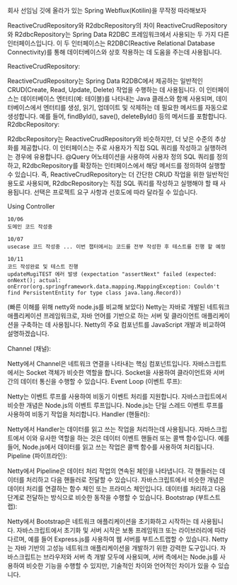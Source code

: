 회사 선임님 깃에 올라가 있는 Spring Webflux(Kotilin)을 무작정 따라해보자

ReactiveCrudRepository와 R2dbcRepository의 차이
ReactiveCrudRepository와 R2dbcRepository는 Spring Data R2DBC 프레임워크에서 사용되는 두 가지 다른 인터페이스입니다. 이 두 인터페이스는 R2DBC(Reactive Relational Database Connectivity)를 통해 데이터베이스와 상호 작용하는 데 도움을 주는데 사용됩니다.

ReactiveCrudRepository:

ReactiveCrudRepository는 Spring Data R2DBC에서 제공하는 일반적인 CRUD(Create, Read, Update, Delete) 작업을 수행하는 데 사용됩니다.
이 인터페이스는 데이터베이스 엔터티(예: 테이블)를 나타내는 Java 클래스와 함께 사용되며, 데이터베이스에서 엔터티를 생성, 읽기, 업데이트 및 삭제하는 데 필요한 메서드를 자동으로 생성합니다.
예를 들어, findById(), save(), deleteById() 등의 메서드를 포함합니다.
R2dbcRepository:

R2dbcRepository는 ReactiveCrudRepository와 비슷하지만, 더 낮은 수준의 추상화를 제공합니다.
이 인터페이스는 주로 사용자가 직접 SQL 쿼리를 작성하고 실행하려는 경우에 유용합니다.
@Query 어노테이션을 사용하여 사용자 정의 SQL 쿼리를 정의하고, R2dbcRepository를 확장하는 인터페이스에서 해당 메서드를 정의하여 실행할 수 있습니다.
즉, ReactiveCrudRepository는 더 간단한 CRUD 작업을 위한 일반적인 용도로 사용되며, R2dbcRepository는 직접 SQL 쿼리를 작성하고 실행해야 할 때 사용됩니다. 선택은 프로젝트 요구 사항과 선호도에 따라 달라질 수 있습니다.


Using Controller

    10/06
    도메인 코드 작성중

    10/07 
    usecase 코드 작성중 ... 이번 챕터에서는 코드를 전부 작성한 후 테스트를 진행 할 예정

    10/11
    코드 작성완료 및 테스트 진행
    updateMugiTEST 에러 발생 (expectation "assertNext" failed (expected: onNext(); actual: onError(org.springframework.data.mapping.MappingException: Couldn't find PersistentEntity for type class java.lang.Record)) 




















































(빠른 이해를 위해 netty와 node.js를 비교해 보았다)
Netty는 자바로 개발된 네트워크 애플리케이션 프레임워크로, 자바 언어를 기반으로 하는 서버 및 클라이언트 애플리케이션을 구축하는 데 사용됩니다. Netty의 주요 컴포넌트를 JavaScript 개발과 비교하여 설명하겠습니다.

Channel (채널):

Netty에서 Channel은 네트워크 연결을 나타내는 핵심 컴포넌트입니다.
자바스크립트에서는 Socket 객체가 비슷한 역할을 합니다. Socket을 사용하여 클라이언트와 서버 간의 데이터 통신을 수행할 수 있습니다.
Event Loop (이벤트 루프):

Netty는 이벤트 루프를 사용하여 비동기 이벤트 처리를 지원합니다.
자바스크립트에서 비슷한 개념은 Node.js의 이벤트 루프입니다. Node.js는 단일 스레드 이벤트 루프를 사용하여 비동기 작업을 처리합니다.
Handler (핸들러):

Netty에서 Handler는 데이터를 읽고 쓰는 작업을 처리하는데 사용됩니다.
자바스크립트에서 이와 유사한 역할을 하는 것은 데이터 이벤트 핸들러 또는 콜백 함수입니다. 예를 들어, Node.js에서 데이터를 읽고 쓰는 작업은 콜백 함수를 사용하여 처리됩니다.
Pipeline (파이프라인):

Netty에서 Pipeline은 데이터 처리 작업의 연속된 체인을 나타냅니다. 각 핸들러는 데이터를 처리하고 다음 핸들러로 전달할 수 있습니다.
자바스크립트에서 비슷한 개념은 데이터 처리를 연결하는 함수 체인 또는 프라미스 체인입니다. 데이터를 처리하고 다음 단계로 전달하는 방식으로 비슷한 동작을 수행할 수 있습니다.
Bootstrap (부트스트랩):

Netty에서 Bootstrap은 네트워크 애플리케이션을 초기화하고 시작하는 데 사용됩니다.
자바스크립트에서 초기화 및 서버 시작은 보통 프레임워크 또는 라이브러리에 따라 다르며, 예를 들어 Express.js를 사용하여 웹 서버를 부트스트랩할 수 있습니다.
Netty는 자바 기반의 고성능 네트워크 애플리케이션을 개발하기 위한 강력한 도구입니다. 자바스크립트는 브라우저와 서버 측 개발 모두에 사용되며, 서버 측에서는 Node.js를 사용하여 비슷한 기능을 수행할 수 있지만, 기술적인 차이와 언어적인 차이가 있을 수 있습니다.